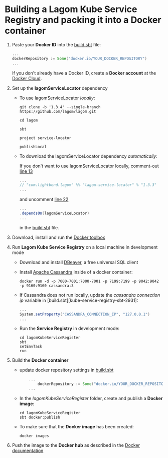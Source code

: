 # Building a Lagom Kube Service Registry and packing it into a Docker container

1. Paste your **Docker ID** into the [build.sbt][kube-service-registry-sbt-19] file:
    ```scala
    ...
    dockerRepository := Some("docker.io/YOUR_DOCKER_REPOSITORY")
    ...
    ```
    If you don't already have a Docker ID, create a **Docker account** at the [Docker Cloud][docker-cloud].

1. Set up the **lagomServiceLocator** dependency

    - To use lagomServiceLocator *locally*:

        ```shell
        git clone -b '1.3.4' --single-branch https://github.com/lagom/lagom.git

        cd lagom

        sbt

        project service-locator

        publishLocal

        ```

    - To download the lagomServiceLocator dependency *automatically*:

        If you don't want to use lagomServiceLocator locally, comment-out [line 13][kube-service-registry-sbt-13]
        ```scala
        ...
        // "com.lightbend.lagom" %% "lagom-service-locator" % "1.3.3"
        ...
        ```
        and uncomment [line 22][kube-service-registry-sbt-22]
        ```scala
        ...
        .dependsOn(lagomServiceLocator)
        ...
        ```
        in the [build.sbt][kube-service-registry-sbt] file.

1. Download, install and run the [Docker toolbox][docker-toolbox-site]

1. Run **Lagom Kube Service Registry** on a local machine in development mode

    - Download and install [DBeaver][dbeaver], a free universal SQL client

    - Install [Apache Cassandra][apache-cassandra] inside of a docker container:

        `docker run -d -p 7000-7001:7000-7001 -p 7199:7199 -p 9042:9042 -p 9160:9160 cassandra:3`

    - If Cassandra does not run locally, update the *cassandra connection ip* variable in [build.sbt][kube-service-registry-sbt-2931]:
        ```scala
        ...
        System.setProperty("CASSANDRA_CONNECTION_IP", "127.0.0.1")
        ...
        ```

    - Run the **Service Registry** in development mode:

        ```shell
        cd lagomKubeServiceRegister
        sbt
        setEnvTask
        run
        ```

1. Build the **Docker container**

    - update docker repository settings in [build.sbt][kube-service-registry-sbt]

        ```scala
            ...
                dockerRepository := Some("docker.io/YOUR_DOCKER_REPOSITORY"),
            ...
        ```

    - In the *lagomKubeServiceRegister* folder, create and publish a **Docker image**:
        ```shell
        cd lagomKubeServiceRegister
        sbt docker:publish
        ```

    - To make sure that the **Docker image** has been created:
        ```shell
        docker images
        ```

1. Push the image to the **Docker hub** as described in the [Docker documentation][docker-cloud-push-images]

[kube-service-registry-sbt]: build.sbt
[kube-service-registry-sbt-19]: build.sbt#L19
[kube-service-registry-sbt-13]: build.sbt#L13
[kube-service-registry-sbt-22]: build.sbt#L22
[kube-service-registry-sbt-29]: build.sbt#L29
[docker-cloud]: https://cloud.docker.com
[apache-cassandra]: http://cassandra.apache.org/
[apache-cassandra-installation]: http://cassandra.apache.org/doc/latest/getting_started/installing.html
[application.conf]: src/main/resources/application.conf#L2
[docker-toolbox-site]: https://www.docker.com/products/docker-toolbox
[docker-cloud-push-images]: https://docs.docker.com/docker-cloud/builds/push-images/
[dbeaver]: http://dbeaver.jkiss.org/download/enterprise/
